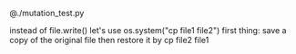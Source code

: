 @./mutation_test.py

instead of file.write()
let's use os.system("cp file1 file2")
first thing: save a copy of the original file
then restore it by cp file2 file1
